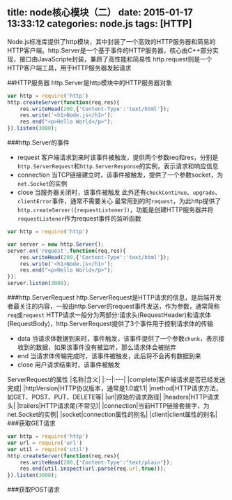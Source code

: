 title: node核心模块（二）
date: 2015-01-17 13:33:12
categories: node.js
tags: [HTTP]
---
Node.js标准库提供了http模块，其中封装了一个高效的HTTP服务器和简易的HTTP客户端。http.Server是一个基于事件的HTTP服务器，核心由C++部分实现，接口由JavaScripte封装，兼顾了高性能和简易性
http.request则是一个HTTP客户端工具，用于HTTP服务器发起请求
<!--more-->
##HTTP服务器
http.Server是http模块中的HTTP服务器对象
```js
var http = require('http')
http.createServer(function(req,res){
	res.writeHead(200,{'Content-Type':'text/html'});
	res.write('<h1>Node.js</h1>');
	res.end("<p>Hello World</p>");
}).listen(3000);
```
###http.Server的事件
- request 客户端请求到来时该事件被触发，提供两个参数req和res，分别是`http.ServerRequest`和`http.ServerResponse`的实例，表示请求和响应信息
- connection 当TCP链接建立时，该事件被触发，提供了一个参数socket，为`net.Socket`的实例
- close 当服务器关闭时，该事件被触发
此外还有`checkContinue`、`upgrade`、`clientError`事件，通常不需要关心
最常用到的时`request`，为此http提供了`http.createServer([requestListener])`，功能是创建HTTP服务器并将`requestListener`作为request事件的监听函数
```js
var http = require('http')

var server = new http.Server();
server.on('request',function(req,res){
	res.writeHead(200,{'Content-Type':'text/html'});
	res.write('<h1>Node.js</h1>');
	res.end("<p>Hello World</p>");
});
server.listen(3000);
```
###http.ServerRequest
http.ServerRequest是HTTP请求的信息，是后端开发者最关注的内容，一般由http.Server的request事件发送，作为参数，通常简称`req`或`request`
HTTP请求一般分为两部分:请求头(RequestHeader)和请求体(RequestBody)，http.ServerRequest提供了3个事件用于控制请求体的传输
- data 当请求体数据到来时，事件触发，该事件提供了一个参数`chunk`，表示接收到的数据，如果该事件没有被监听，那么请求体会被抛弃
- end 当请求体传输完成时，该事件被触发，此后将不会再有数据到来
- close 用户请求结束时，该事件被触发

ServerRequest的属性
|名称|含义|
|:--|:---|
|complete|客户端请求是否已经发送完成|
|httpVersion|HTTP协议版本，通常是1.0或1.1|
|method|HTTP请求方法，如GET、POST、PUT、DELETE等|
|url|原始的请求路径|
|headers|HTTP请求头|
|trailers|HTTP请求尾(不常见)|
|connection|当前HTTP链接套接字，为net.Socket的实例|
|socket|connection属性的别名|
|client|client属性的别名|
###获取GET请求
```js
var http = require('http')
var url = require('url')
var util = require('util')
http.createServer(function(req,res){
	res.writeHead(200,{'Content-Type':"text/plain"});
	res.end(util.inspect(url.parse(req.url,true)));
}).listen(3000);
```
###获取POST请求
```js

```